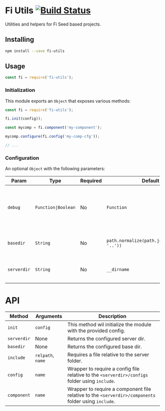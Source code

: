 # Fi Utils [![Build Status](https://travis-ci.org/FinalDevStudio/fi-utils.svg?branch=master)](https://travis-ci.org/FinalDevStudio/fi-schemas)

Utilities and helpers for Fi Seed based projects.


## Installing

```sh
npm install --save fi-utils
```


## Usage

```js
const fi = require('fi-utils');
```


### Initialization

This module exports an `Object` that exposes various methods:

```js
const fi = require('fi-utils');

fi.init(config));

const mycomp = fi.component('my-component');

mycomp.configure(fi.config('my-comp-cfg'));

// ...
```


### Configuration

An optional `Object` with the following parameters:

| Param | Type | Required | Default | Description |
| --- | --- | --- | --- | --- |
| `debug` | `Function\|Boolean` | No | `Function` | Can be a `Function` to log with or a `Boolean`. If `true` it will use `console.log`. |
| `basedir` | `String` | No | `path.normalize(path.join(__dirname, '..'))` | Absolute path to the app's base dir. |
| `serverdir` | `String` | No | `__dirname` | Absolute path to the app's server dir. |


# API

| Method | Arguments | Description |
| --- | --- | --- |
| `init` | `config` | This method wil initialize the module with the provided config. |
| `serverdir` | None | Returns the configured server dir. |
| `basedir` | None | Returns the configured base dir. |
| `include` | `relpath`, `name` | Requires a file relative to the server folder. |
| `config` | `name` | Wrapper to require a config file relative to the `<serverdir>/configs` folder using `include`. |
| `component` | `name` | Wrapper to require a component file relative to the `<serverdir>/components` folder using `include`. |
